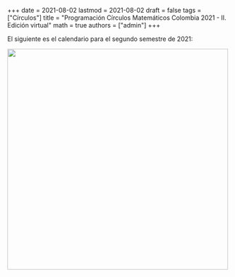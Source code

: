 +++
date      = 2021-08-02
lastmod   = 2021-08-02
draft     = false
tags      = ["Círculos"]
title     = "Programación Círculos Matemáticos Colombia 2021 - II. Edición virtual"
math      = true
authors   = ["admin"]
+++


El siguiente es el calendario para el segundo semestre de 2021:

<img src="https://matematicas.netlify.com/img/calendarioCirculos2021II.jpg"  width="500"/>

